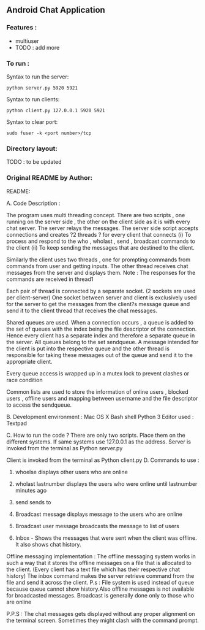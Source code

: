 ## Android Chat Application

### Features :
- multiuser
- TODO : add more

### To run :

Syntax to run the server:
```
python server.py 5920 5921
```
Syntax to run clients:
```
python client.py 127.0.0.1 5920 5921
```
Syntax to clear port:
```
sudo fuser -k <port number>/tcp
```

### Directory layout:
TODO : to be updated


### Original README by Author:

README:

A. Code Description :  

The program uses multi threading concept. There are two scripts , one running on the server side , the other on the client side as it is with every chat server. The server relays the messages. The server side script accepts connections and creates ?2 threads ? for every client that connects 
(i) To process and respond to the who , wholast , send , broadcast commands to the client
(ii) To keep sending the messages that are destined to the client.


Similarly the client uses two threads , one for prompting commands from commands  from user and getting inputs. The other thread  receives chat messages from the server and displays them.  Note : The responses for the commands are received in thread1 

Each pair of thread is connected by a separate socket. (2 sockets are used per client-server) 
One socket between server and client is exclusively used for the server to get the messages from the client?s message queue and send it to the client thread that receives the chat messages.

Shared queues are used. When a connection occurs , a queue is added to the set of queues with the index being the file descriptor of the connection. Hence every client has a separate index and therefore a separate queue in the server. All queues belong to the set sendqueue. 
A message intended for the client is put into the respective queue and the other thread is responsible for taking these messages out of the queue and send it to the appropriate client.

Every queue access is wrapped up in a mutex lock to prevent clashes or race condition

Common lists are used to store the information of online users , blocked users , offline users and mapping between username and the file descriptor to access the sendqueue.

B. Development environment :
Mac OS X
Bash shell
Python 3
Editor used : Textpad
 
C. How to run the code ? 
There are only two scripts. Place them on the different systems. If same systems use 127.0.0.1 as the address. 
Server is invoked from the terminal as
Python server.py <port number>

Client is invoked from the terminal as 
Python client.py <TCP ip address of the server> <port number>
D. Commands to use :
1. whoelse  displays other users who are online

2. wholast lastnumber displays the users who were online until lastnumber minutes ago
3. send <user> <message> sends <message> to <user>
4. Broadcast message displays message to the users who are online
5. Broadcast user <list of users> message broadcasts the message to list of users
6. Inbox  - Shows the messages that were sent when the client was offline. It also shows chat history.

Offline messaging implementation : The offline messaging system works in such a way that it stores the offline messages on a file that is allocated to the client. (Every client has a text file which has their respective chat history)  The inbox command makes the server retrieve command from the file and send it across the client.
P.s : File system is used instead of queue because queue cannot show history.Also offline messages is not available for broadcasted messages. Broadcast is generally done only to those who are online 

P.P.S : The chat messages gets displayed without any proper alignment on the terminal screen. Sometimes they might clash with the command prompt. 






 
